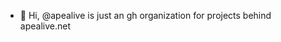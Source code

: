 - 👋 Hi, @apealive is just an gh organization for projects behind apealive.net

<!---
apealive/apealive is a ✨ special ✨ repository because its `README.md` (this file) appears on your GitHub profile.
You can click the Preview link to take a look at your changes.
--->
